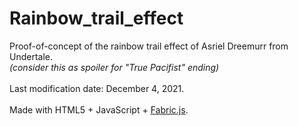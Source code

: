 # Rainbow_trail_effect

Proof-of-concept of the rainbow trail effect of Asriel Dreemurr from Undertale.<br>
<i>(consider this as spoiler for "True Pacifist" ending)</i><br>
<br>
Last modification date: December 4, 2021.<br>
<br>
Made with HTML5 + JavaScript + <a href="http://fabricjs.com/">Fabric.js</a>.
